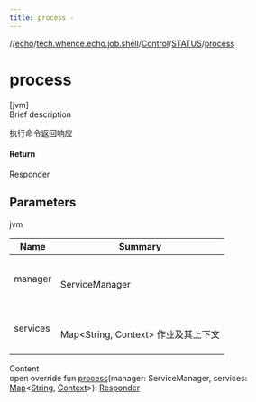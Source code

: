 ```yaml
---
title: process -
---
```

//[echo](../../../index.md)/[tech.whence.echo.job.shell](../../index.md)/[Control](../index.md)/[STATUS](index.md)/[process](process.md)



# process  
[jvm]  
Brief description  


执行命令返回响应



#### Return  


Responder



## Parameters  
  
jvm  
  
|  Name|  Summary| 
|---|---|
| manager| <br><br>ServiceManager<br><br>
| services| <br><br>Map<String, Context> 作业及其上下文<br><br>
  
  
Content  
open override fun [process](process.md)(manager: ServiceManager, services: [Map](https://kotlinlang.org/api/latest/jvm/stdlib/kotlin.collections/-map/index.html)<[String](https://kotlinlang.org/api/latest/jvm/stdlib/kotlin/-string/index.html), [Context](../../-context/index.md)>): [Responder](../../-responder/index.md)  



